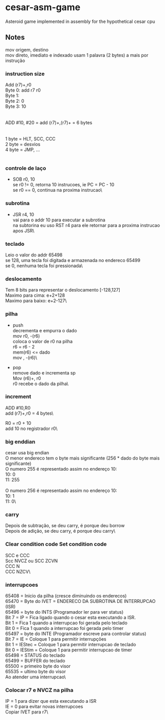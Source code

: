 # cesar-asm-game

Asteroid game implemented in assembly for the hypothetical cesar cpu

## Notes

mov origem, destino<br>
mov direto, imediato e indexado usam 1 palavra (2 bytes) a mais por instrução<br>


### instruction size

Add (r7)+,r0\
Byte 0: add r7 r0\
Byte 1:\
Byte 2: 0\
Byte 3: 10\
<br><br>
ADD #10, #20 = add (r7)+,(r7)+ = 6 bytes\
<br><br>
1 byte = HLT, SCC, CCC<br>
2 byte = desvios<br>
4 byte = JMP, ...<br>
<br>
### controle de laço

- SOB r0, 10\
se r0 != 0, retorna 10 instrucoes, ie PC = PC - 10\
se r0 == 0, continua na proxima instrucao\

### subrotina

- JSR r4, 10\
vai para o addr 10 para executar a subrotina\
na subtorina eu uso RST r4 para ele retornar para a proxima instrucao apos JSR\

### teclado

Leio o valor do addr 65498\
se 128, uma tecla foi digitada e armazenada no endereco 65499\
se 0, nenhuma tecla foi pressionada\

### deslocamento

Tem 8 bits para representar o deslocamento [-128,127]\
Maximo para cima: e+2+128\
Maximo para baixo: e+2-127\

### pilha

- push\
decrementa e empurra o dado\
mov r0, -(r6)\
coloca o valor de r0 na pilha\
r6 = r6 - 2\
mem(r6) <= dado\
mov <dado>, -(r6)\

- pop\
remove dado e incrementa sp\
Mov (r6)+, r0\
r0 recebe o dado da pilha\

### increment

ADD #10,R0\
add (r7)+,r0 = 4 bytes\

R0 = r0 + 10\
add 10 no registrador r0\

### big enddian

cesar usa big endian\
O menor endereco tem o byte mais significante (256 * dado do byte mais significante)\
O numero 255 é representado assim no endereço 10:\
10: 0\
11: 255\
\
O numero 256 é representado assim no endereço 10:\
10: 1\
11: 0\


### carry

Depois de subtração, se deu carry, é porque deu borrow\
Depois de adição, se deu carry, é porque deu carry\

### Clear condition code Set condition code

SCC e CCC\
Scc NVCZ ou SCC ZCVN\
CCC N\
CCC NZCV\

### interrupcoes

65408 = Inicio da pilha (cresce diminuindo os enderecos)\
65470 = Byte do IVET = ENDERECO DA SUBROTINA DE INTERRUPCAO (ISR)\
65496 = byte do INTS (Programador ler para ver status)\
Bit 7 = IP = Fica ligado quando o cesar esta executando a ISR.\
Bit 1 = Fica 1 quando a interrupcao foi gerada pelo teclado\
Bit 0 = Fica 1 quando a interrupcao foi gerada pelo timer\
65497 = byte do INTE (Programador escreve para controlar status)\
Bit 7 = IE = Coloque 1 para permitir interrupções\
Bit 1 = IEStec = Coloque 1 para permitir interrupcao de teclado\
Bit 0 = IEStim = Coloque 1 para permitir interrupcao de timer\
65498 = STATUS do teclado\
65499 = BUFFER do teclado\
65500  = primeiro byte do visor\
65535 = ultimo byte do visor\
Ao atender uma interrupcao\

### Colocar r7 e NVCZ na pilha
IP = 1 para dizer que esta executando a ISR\
IE = 0 para evitar novas interrupcoes\
Copiar IVET para r7\
